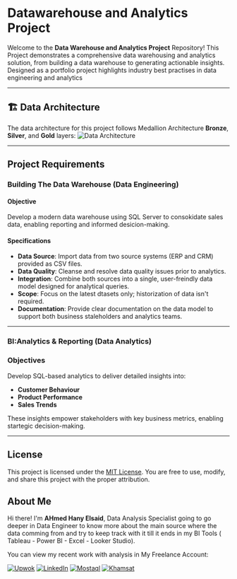 # Datawarehouse and Analytics Project
Welcome to the **Data Warehouse and Analytics Project** Repository!
This Project demonstrates a comprehensive data warehousing and analytics solution, from building a data warehouse to generating actionable insights. Designed as a portfolio project highlights industry best practises in data engineering and analytics


---
## 🏗️ Data Architecture

The data architecture for this project follows Medallion Architecture **Bronze**, **Silver**, and **Gold** layers:
![Data Architecture](docs/ٍٍData-Architecture.png)

---

## Project Requirements

### Building The Data Warehouse (Data Engineering)

#### Objective
Develop a modern data warehouse using SQL Server to consokidate sales data, enabling reporting and informed desicion-making.

#### Specifications
- **Data Source**: Import data from two source systems (ERP and CRM) provided as CSV files.
- **Data Quality**: Cleanse and resolve data quality issues prior to analytics.
- **Integration**: Combine both sources into a single, user-freindly data model designed for analytical queries.
- **Scope**: Focus on the latest dtasets only; historization of data isn't required.
- **Documentation**: Provide clear documentation on the data model to support both business staleholders and analytics teams.

---

### BI:Analytics & Reporting (Data Analytics)

### Objectives
Develop SQL-based analytics to deliver detailed insights into:
- **Customer Behaviour**
- **Product Performance**
- **Sales Trends**

These insights empower stakeholders with key business metrics, enabling startegic decision-making.

--- 

## License

This project is licensed under the [MIT License](LICENSE). You are free to use, modify, and share this project with the proper attribution.

## About Me
Hi there! I'm **AHmed Hany Elsaid**, Data Analysis Specialist going to go deeper in Data Engineer to know more about the main source where the data comming from and try to keep track with it till it ends in my BI Tools ( Tableau - Power BI - Excel - Looker Studio).

You can view my recent work with analysis in My Freelance Account:

[![Upwok](https://img.shields.io/badge/Upwok-black?style=for-the-badge&logo=upwork&logoColor=white)](http://bit.ly/3GiCVUE)
[![LinkedIn](https://img.shields.io/badge/LinkedIn-blue?style=for-the-badge&logo=linkedin&logoColor=white)](http://bit.ly/3GiCVUE)
[![Mostaql](https://img.shields.io/badge/Mostaql-green?style=for-the-badge&logo=mostaql&logoColor=white)](http://bit.ly/3GiCVUE)
[![Khamsat](https://img.shields.io/badge/Khamsat-orange?style=for-the-badge&logo=khamsat&logoColor=white)](http://bit.ly/3GiCVUE)
